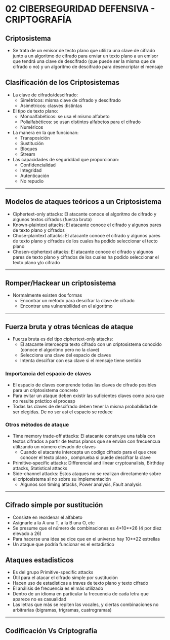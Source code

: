 # 02 CIBERSEGURIDAD DEFENSIVA - CRIPTOGRAFÍA

## Criptosistema

- Se trata de un emisor de tecto plano que utiliza una clave de cifrado junto a un algoritmo de cifrado para enviar un texto plano a un emisor que tendrá una clave de descifrado (que puede ser la misma que de cifrado o no) y un algoritmo de descifrado para desencriptar el mensaje


## Clasificación de los Criptosistemas
- La clave de cifrado/descifrado:
  - Simétricos: misma clave de cifrado y descifrado
  - Asimétricos: clasves distintas
- El tipo de texto plano:
  - Monoalfabéticos: se usa el mismo alfabeto
  - Polialfabéticos: se usan distintos alfabetos para el cifrado
  - Numéricos
- La manera en la que funcionan:
  - Transposición
  - Sustitución 
  - Bloques
  - Stream
- Las capacidades de seguriddad que proporcionan:
  - Confidencialidad
  - Integridad
  - Autenticación
  - No repudio
-----

## Modelos de ataques teóricos a un Criptosistema

- Ciphertext-only attacks: El atacante conoce el algoritmo de cifrado y algunos textos cifrados (fuerza bruta)
- Known-plaintext attacks: El atacante conoce el cifrado y algunos pares de texto plano y cifrados
- Chose-plaintext attacks: El atacante conoce el cifrado y algunos pares de texto plano y cifrados de los cuales ha podido seleccionar el tecto plano
- Chosen-ciphertext attacks: El atacante conoce el cifrado y algunos pares de texto plano y cifrados de los cuales ha podido seleccionar el texto plano y/o cifrado
-----

## Romper/Hackear un criptosistema

- Normalmente existen dos formas
  - Encontrar un método para descifrar la clave de cifrado
  - Encontrar una vulnerabilidad en el algoritmo
----

## Fuerza bruta y otras técnicas de ataque

- Fuerza bruta es del tipo ciphertext-only attacks:
  - El atacante interceopta texto cifrado con un criptosistema conocido (conoce el algoritmo pero no la clave)
  - Selecciona una clave del espacio de claves
  - Intenta descifrar con esa clave si el mensaje tiene sentido
### Importancia del espacio de claves
- El espacio de claves comprende  todas las claves de cifrado posibles para un criptosistema concreto
- Para evitar un ataque deben existir las suficientes claves como para que no resulte práctico el procesp
- Todas las claves de descifrado deben tener la misma probabilidad de ser elegidas. De no ser así el espacio se reduce
### Otros métodos de ataque
- Time memory trade-off attacks: El atacante construye una tabla con textos cifrados a partir de textos planos que se envían con frecuencua utilizando un número elevado de claves
  - Cuando el atacante intercepta un codigo cifrado para el que cree conocer el texto plano , comprueba si puede descifrar la clave
- Primitive-specific attacks: Differencial and linear cryptoanalisis, Birthday attacks, Statistical attacks
- Side-channel attacks: Estos ataques no se realizan directamente sobre el criptosistema si no sobre su implementación
  - Algunos son timing attacks, Power analysis, Fault analysis
----

## Cifrado simple por sustitución

- Consiste en reordenar el alfabeto
- Asignarle a la A una T, a la B una O, etc
- Se presume que el número de combinaciones es 4*10**26 (4 por diez elevado a 26)
- Para hacerse una idea se dice que en el universo hay 10**22 estrellas
- Un ataque que podría funcionar es el estadistico

## Ataques estadisticos

- Es del grupo Primitive-specific attacks
- Útil para el atacar el cifrado simple por sustitución
- Hacen uso de estadisticas a traves de texto plano y texto cifrado
- El análisis de frecuencia es el más utilizado
- Dentro de un idioma en particular la frecuencia de cada letra que aparece no es casualidad
- Las letras que más se repiten las vocales, y ciertas combinaciones no arbitrarias (bigramas, trigramas, cuatrogramas)
------

## Codificación Vs Criptografía